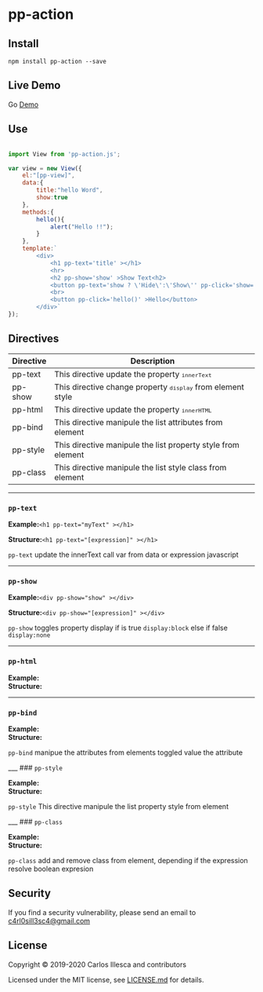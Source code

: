 # pp-action

## Install

`npm install pp-action --save`

## Live Demo

Go <a href="https://ppaction.netlify.app" target="_blank" >Demo</a>

## Use

```javascript

import View from 'pp-action.js';

var view = new View({
	el:"[pp-view]",
	data:{
		title:"hello Word",
		show:true
	},
	methods:{
		hello(){
			alert("Hello !!");
		}
	},
	template:`
		<div>
			<h1 pp-text='title' ></h1>
			<hr>
			<h2 pp-show='show' >Show Text<h2>
			<button pp-text='show ? \'Hide\':\'Show\'' pp-click='show=!show' ><button>
			<br>
			<button pp-click='hello()' >Hello</button>
		</div>`
});


```

## Directives

| Directive | Description |
| ------ | ------ |
| pp-text | This directive update the property <code><small>innerText</small></code> |
| pp-show | This directive change property <code><small>display</small></code> from element style |
| pp-html | This directive update the property <code><small>innerHTML</small></code> |
| pp-bind | This directive manipule the list attributes from element|
| pp-style| This directive manipule the list property style from element|
| pp-class| This directive manipule the list style class from element  |

___
### <code>pp-text</code>

<p><strong>Example:</strong><code>&#60;h1 pp-text="myText" >&#60;/h1&#62;</code></p>
<p><strong>Structure:</strong><code>&#60;h1 pp-text="[expression]" >&#60;/h1&#62;</code></p>

<p><code>pp-text</code> update the innerText call var from data or expression javascript</p>

___
### <code>pp-show</code>

<p><strong>Example:</strong><code>&#60;div pp-show="show" >&#60;/div&#62;</code></p>
<p><strong>Structure:</strong><code>&#60;div pp-show="[expression]" >&#60;/div&#62;</code></p>
<p><code>pp-show</code> toggles property display if is true <code>display:block</code> else if false <code>display:none</code></p>

___
### <code>pp-html</code>

<strong>Example:</strong><code></code><br>
<strong>Structure:</strong><code></code>
___
### <code>pp-bind</code>

<strong>Example:</strong><code></code><br>
<strong>Structure:</strong><code></code>
<p><code>pp-bind</code> manipue the attributes from elements toggled value the attribute</p>
___
### <code>pp-style</code>

<strong>Example:</strong><code></code><br>
<strong>Structure:</strong><code></code>
<p><code>pp-style</code> This directive manipule the list property style from element</p>
___
### <code>pp-class</code>

<strong>Example:</strong><code></code><br>
<strong>Structure:</strong><code></code>
<p><code>pp-class</code> add and remove class from element, depending if the expression resolve boolean expresion</p>

## Security

If you find a security vulnerability, please send an email to [c4rl0sill3sc4@gmail.com](mailto:c4rl0sill3sc4@gmail.com)

## License

Copyright © 2019-2020 Carlos Illesca and contributors

Licensed under the MIT license, see [LICENSE.md](LICENSE.md) for details.